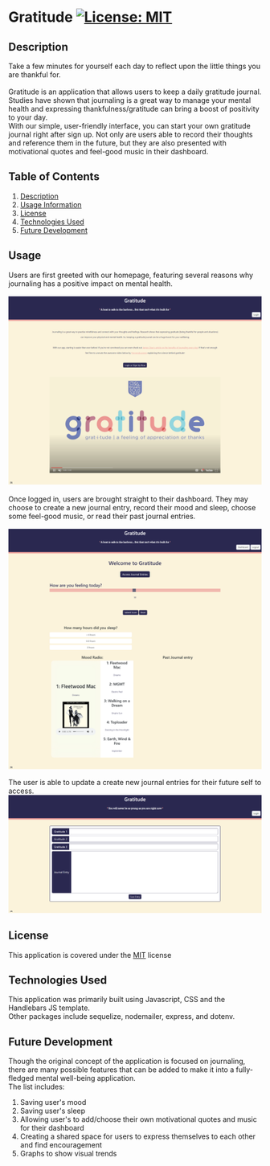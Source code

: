 # Gratitude [![License: MIT](https://img.shields.io/badge/License-MIT-yellow.svg)](https://opensource.org/licenses/MIT)

## Description

  Take a few minutes for yourself each day to reflect upon the little things you are thankful for. 
  <br/>
  <br/>
  Gratitude is an application that allows users to keep a daily gratitude journal. Studies have shown that journaling is a great way to manage your mental health and expressing thankfulness/gratitude can bring a boost of positivity to your day.
  <br/> 
  With our simple, user-friendly interface, you can start your own gratitude journal right after sign up. 
  Not only are users able to record their thoughts and reference them in the future, but they are also presented with motivational quotes and feel-good music in their dashboard. 

## Table of Contents
1.  [Description](#description)<br/>
2.  [Usage Information](#usage)<br/>
3.  [License](#license)<br/>
4.  [Technologies Used](#technologies-used)<br/>
5.  [Future Development](#future-development)<br/>


## Usage
Users are first greeted with our homepage, featuring several reasons why journaling has a positive impact on mental health. <br/>
  <br/>
  ![homepage](/assets/images/Gratitude_home.png)
  <br/><br/>
  Once logged in, users are brought straight to their dashboard. They may choose to create a new journal entry, record their mood and sleep, choose some feel-good music, or read their past journal entries. 
  <br/><br/>
  ![dashboard](/assets/images/Gratitude_dashboard.png)

  The user is able to update a create new journal entries for their future self to access.
  <br/>
  ![journal_entries](/assets/images/Gratitude_journal.png)


## License
This application is covered under the [MIT](https://opensource.org/licenses/MIT) license

## Technologies Used
This application was primarily built using Javascript, CSS and the Handlebars JS template. 
<br/>
Other packages include sequelize, nodemailer, express, and dotenv.

## Future Development
Though the original concept of the application is focused on journaling, there are many possible features that can be added to make it into a fully-fledged mental well-being application. <br/>
The list includes:<br/>
1. Saving user's mood
2. Saving user's sleep
3. Allowing user's to add/choose their own motivational quotes and music for their dashboard
4. Creating a shared space for users to express themselves to each other and find encouragement
5. Graphs to show visual trends
